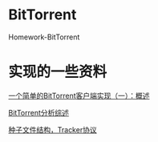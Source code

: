 # BitTorrent
Homework-BitTorrent

# 实现的一些资料
[一个简单的BitTorrent客户端实现（一）：概述](https://blog.csdn.net/zxywd/article/details/50540908)

[BitTorrent分析综述](https://blog.csdn.net/babyfacer/article/details/3056761)

[种子文件结构，Tracker协议](https://fenying.gitbooks.io/bittorrent-specification-chinese-edition/content/chapter1.html)

